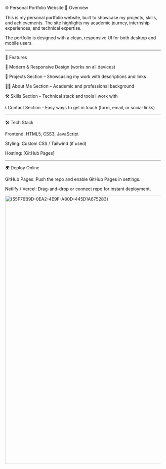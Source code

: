 🌐 Personal Portfolio Website
📍 Overview

This is my personal portfolio website, built to showcase my projects, skills, and achievements. The site highlights my academic journey, internship experiences, and technical expertise.

The portfolio is designed with a clean, responsive UI for both desktop and mobile users.

---

📑 Features

🎨 Modern & Responsive Design (works on all devices)

📂 Projects Section – Showcasing my work with descriptions and links

🧑‍🎓 About Me Section – Academic and professional background

🛠️ Skills Section – Technical stack and tools I work with

📞 Contact Section – Easy ways to get in touch (form, email, or social links)

---

🛠️ Tech Stack

Frontend: HTML5, CSS3, JavaScript

Styling: Custom CSS / Tailwind (if used)

Hosting: [GitHub Pages]

--- 

🌍 Deploy Online

GitHub Pages: Push the repo and enable GitHub Pages in settings.

Netlify / Vercel: Drag-and-drop or connect repo for instant deployment.


<img width="1896" height="865" alt="{55F76B9D-0EA2-4E9F-A80D-445D1A675283}" src="https://github.com/user-attachments/assets/4c06b568-534e-4e5c-b5cc-f9a2db2e4103" />


